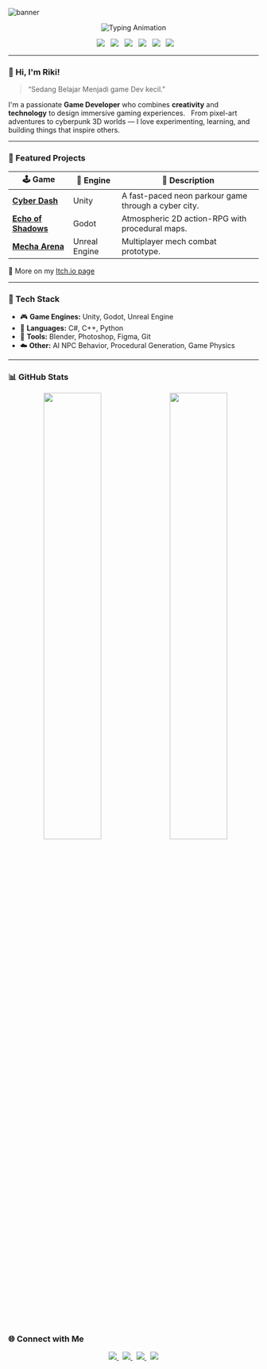 ![banner](https://capsule-render.vercel.app/api?type=waving&color=0:0f0c29,50:302b63,100:24243e&height=200&section=header&text=Riki%20Hardianto%20&fontSize=40&fontColor=00ffff&animation=fadeIn&fontAlignY=35)

<p align="center">
  <img src="https://readme-typing-svg.vercel.app/?font=Fira+Code&size=27&pause=1000&color=00FFFF&center=true&vCenter=true&width=500&lines=🎮+Game+Developer;💡+Tech+Explorer;🔥+Creator+of+Virtual+Worlds" alt="Typing Animation" />
</p>

<p align="center">
  <img src="https://img.shields.io/badge/Unity-100000?style=for-the-badge&logo=unity&logoColor=white"/>
  <img src="https://img.shields.io/badge/Godot-478CBF?style=for-the-badge&logo=godot-engine&logoColor=white"/>
  <img src="https://img.shields.io/badge/Unreal-0E1128?style=for-the-badge&logo=unrealengine&logoColor=white"/>
  <img src="https://img.shields.io/badge/C%23-239120?style=for-the-badge&logo=c-sharp&logoColor=white"/>
  <img src="https://img.shields.io/badge/C++-00599C?style=for-the-badge&logo=cplusplus&logoColor=white"/>
  <img src="https://img.shields.io/badge/Python-FFD43B?style=for-the-badge&logo=python&logoColor=blue"/>
</p>

---

### 👋 Hi, I'm Riki!

> “Sedang Belajar Menjadi game Dev kecil.”

I'm a passionate **Game Developer** who combines **creativity** and **technology** to design immersive gaming experiences.  
From pixel-art adventures to cyberpunk 3D worlds — I love experimenting, learning, and building things that inspire others.

---

### 🚀 Featured Projects

| 🕹️ Game | 🧩 Engine | 📝 Description |
|----------|-----------|----------------|
| [**Cyber Dash**](https://github.com/rikihardiantodev/cyber-dash) | Unity | A fast-paced neon parkour game through a cyber city. |
| [**Echo of Shadows**](https://github.com/rikihardiantodev/echo-of-shadows) | Godot | Atmospheric 2D action-RPG with procedural maps. |
| [**Mecha Arena**](https://github.com/rikihardiantodev/mecha-arena) | Unreal Engine | Multiplayer mech combat prototype. |

🎯 More on my [Itch.io page](https://riki-hardianto.itch.io/)

---

### 🧠 Tech Stack

- 🎮 **Game Engines:** Unity, Godot, Unreal Engine  
- 🧰 **Languages:** C#, C++, Python  
- 🎨 **Tools:** Blender, Photoshop, Figma, Git  
- ☁️ **Other:** AI NPC Behavior, Procedural Generation, Game Physics  

---

### 📊 GitHub Stats

<p align="center">
  <img width="48%" src="https://github-readme-stats.vercel.app/api?username=rikihardiantodev&show_icons=true&theme=tokyonight&hide_border=true" />
  <img width="48%" src="https://github-readme-stats.vercel.app/api/top-langs/?username=rikihardiantodev&layout=compact&theme=tokyonight&hide_border=true" />
</p>

### 🌐 Connect with Me

<p align="center">
  <a href="https://github.com/rikihardiantodev">
    <img src="https://img.shields.io/badge/GitHub-181717?logo=github&style=for-the-badge&logoColor=white" />
  </a>
  &nbsp;
  <a href="https://riki-hardianto.itch.io/">
    <img src="https://img.shields.io/badge/Itch.io-FA5C5C?logo=itch.io&style=for-the-badge&logoColor=white" />
  </a>
  &nbsp;
  <a href="www.linkedin.com/in/riki-hardianto-a714a2385">
    <img src="https://img.shields.io/badge/LinkedIn-0077B5?logo=linkedin&style=for-the-badge&logoColor=white" />
  </a>
  &nbsp;
  <a href="mailto:rikihardiantodev@gmail.com">
    <img src="https://img.shields.io/badge/Email-D14836?logo=gmail&style=for-the-badge&logoColor=white" />
  </a>
</p>
